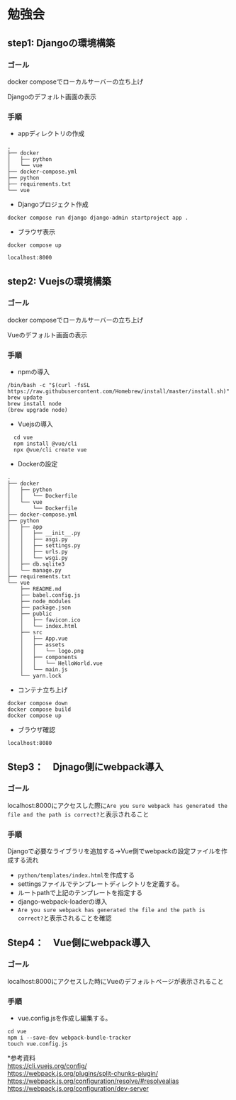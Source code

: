 # 勉強会
## step1: Djangoの環境構築
### ゴール
docker composeでローカルサーバーの立ち上げ

Djangoのデフォルト画面の表示

### 手順

- appディレクトリの作成

```
.
├── docker
│   ├── python
│   └── vue
├── docker-compose.yml
├── python
├── requirements.txt
└── vue
```

- Djangoプロジェクト作成

`docker compose run django django-admin startproject app .`

- ブラウザ表示

`docker compose up`

`localhost:8000`

## step2: Vuejsの環境構築
### ゴール
docker composeでローカルサーバーの立ち上げ

Vueのデフォルト画面の表示

### 手順
- npmの導入

```
/bin/bash -c "$(curl -fsSL https://raw.githubusercontent.com/Homebrew/install/master/install.sh)"
brew update
brew install node
(brew upgrade node)
```

- Vuejsの導入

```
  cd vue
  npm install @vue/cli
  npx @vue/cli create vue
```

- Dockerの設定

```
.
├── docker
│   ├── python
│   │   └── Dockerfile
│   └── vue
│       └── Dockerfile
├── docker-compose.yml
├── python
│   ├── app
│   │   ├── __init__.py
│   │   ├── asgi.py
│   │   ├── settings.py
│   │   ├── urls.py
│   │   └── wsgi.py
│   ├── db.sqlite3
│   └── manage.py
├── requirements.txt
└── vue
    ├── README.md
    ├── babel.config.js
    ├── node_modules
    ├── package.json
    ├── public
    │   ├── favicon.ico
    │   └── index.html
    ├── src
    │   ├── App.vue
    │   ├── assets
    │   │   └── logo.png
    │   ├── components
    │   │   └── HelloWorld.vue
    │   └── main.js
    └── yarn.lock
```
- コンテナ立ち上げ

```
docker compose down
docker compose build
docker compose up
```

- ブラウザ確認

`localhost:8080`

## Step3：　Djnago側にwebpack導入
### ゴール

localhost:8000にアクセスした際に`Are you sure webpack has generated the file and the path is correct?`と表示されること

### 手順

Djangoで必要なライブラリを追加する→Vue側でwebpackの設定ファイルを作成する流れ

- `python/templates/index.html`を作成する  
- settingsファイルでテンプレートディレクトリを定義する。  
- ルートpathで上記のテンプレートを指定する  
- django-webpack-loaderの導入  
- `Are you sure webpack has generated the file and the path is correct?`と表示されることを確認

## Step4：　Vue側にwebpack導入
### ゴール

localhost:8000にアクセスした時にVueのデフォルトページが表示されること

### 手順

- vue.config.jsを作成し編集する。

```
cd vue
npm i --save-dev webpack-bundle-tracker
touch vue.config.js
```

*参考資料<br>
https://cli.vuejs.org/config/<br>
https://webpack.js.org/plugins/split-chunks-plugin/<br>
https://webpack.js.org/configuration/resolve/#resolvealias<br>
https://webpack.js.org/configuration/dev-server








